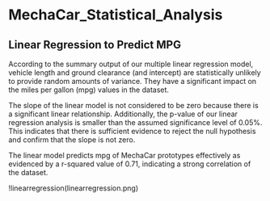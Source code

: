# MechaCar_Statistical_Analysis

## Linear Regression to Predict MPG

According to the summary output of our multiple linear regression model, vehicle length and ground clearance (and intercept) are statistically unlikely to provide random amounts of variance. They have a significant impact on the miles per gallon (mpg) values in the dataset.

The slope of the linear model is not considered to be zero because there is a significant linear relationship. Additionally, the p-value of our linear regression analysis is smaller than the assumed significance level of 0.05%. This indicates that there is sufficient evidence to reject the null hypothesis and confirm that the slope is not zero.

The linear model predicts mpg of MechaCar prototypes effectively as evidenced by a r-squared value of 0.71, indicating a strong correlation of the dataset.

!linearregression(linearregression.png)